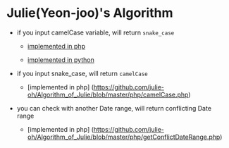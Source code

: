 # Julie(Yeon-joo)'s Algorithm 

- if you input camelCase variable, will return `snake_case`

	- [implemented in php](https://github.com/julie-oh/Algorithm_of_Julie/blob/master/php/underbarCase.php)
	
	- [implemented in python](https://github.com/julie-oh/Algorithm_of_Julie/blob/master/python/camelCase.py)

- if you input snake_case, will return `camelCase`

	- [implemented in php] (https://github.com/julie-oh/Algorithm_of_Julie/blob/master/php/camelCase.php)

- you can check with another Date range, will return conflicting Date range 

	- [implemented in php] (https://github.com/julie-oh/Algorithm_of_Julie/blob/master/php/getConflictDateRange.php)
